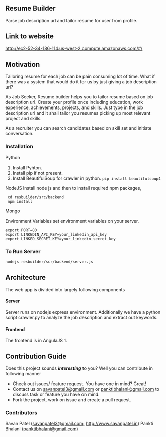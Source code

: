 ## Resume Builder ##
Parse job description url and tailor resume for user from profile.

## Link to website ##
http://ec2-52-34-186-114.us-west-2.compute.amazonaws.com/#/


## Motivation ##
Tailoring resume for each job can be pain consuming lot of time. What if there was a system that would do it for us by just giving a job description url?


As Job Seeker,
Resume builder helps you to tailor resume based on job description url. Create your profile once including education, work experience, achievements, projects, and skills. Just type in the job description url and it shall tailor you resumes picking up most relevant project and skills.

As a recruiter you can search candidates based on skill set and initiate conversation.


### Installation ###
Python

 1. Install Pyhton.
 2. Install pip if not present.
 3. Install BeautifulSoup for crawler in python.
    `pip install beautifulsoup4`
 
NodeJS
 Install node js and then to install required npm packages,
 

     cd resbuilder/src/backend
     npm install

Mongo


Environment Variables
set environment variables on your server.

    export PORT=80
    export LINKEDIN_API_KEY=your_linkedin_api_key
    export LINKED_SECRET_KEY=your_linkedin_secret_key


### To Run Server ###

    nodejs resbuilder/scr/backend/server.js


## Architecture ##
The web app is divided into largely following components
#### Server  ####
 Server runs on nodejs express environment. Additionally we have a python script crawler.py to analyze the job description and extract out keywords.

#### Frontend ####
The frontend is in AngulaJS 1.


## Contribution Guide ##
Does this project sounds ***interesting*** to you? Well you can contribute in following manner

 - Check out issues/ feature request. You have one in mind? Great!
 - Contact us on savanpatel3@gmail.com or panktibhalani@gmail.com to discuss task or feature you have on mind.
 - Fork the project, work on issue and create a pull request.


  
 ### Contributors ###
 Savan Patel (savanpatel3@gmail.com, http://www.savanpatel.in)
 Pankti Bhalani (panktibhalani@gmail.com)
